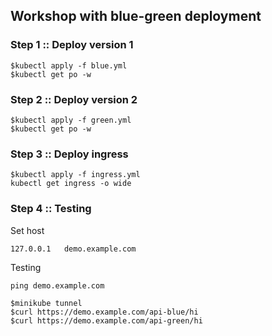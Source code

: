 ## Workshop with blue-green deployment

### Step 1 :: Deploy version 1
```
$kubectl apply -f blue.yml
$kubectl get po -w
```

### Step 2 :: Deploy version 2
```
$kubectl apply -f green.yml
$kubectl get po -w
```

### Step 3 :: Deploy ingress
```
$kubectl apply -f ingress.yml
kubectl get ingress -o wide
```

### Step 4 :: Testing
Set host
```
127.0.0.1   demo.example.com
```

Testing
```
ping demo.example.com

$minikube tunnel
$curl https://demo.example.com/api-blue/hi
$curl https://demo.example.com/api-green/hi
```